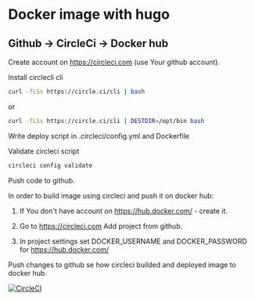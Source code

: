 # Docker image with hugo

## Github -> CircleCi -> Docker hub
Create account on https://circleci.com (use Your github account).

Install circlecli cli 

```bash
curl -fLSs https://circle.ci/cli | bash
```
or

```bash
curl -fLSs https://circle.ci/cli | DESTDIR=/opt/bin bash
``` 

Write deploy script in .circleci/config.yml and Dockerfile

Validate circleci script
```bash
circleci config validate
```

Push code to github.

In order to build image using circleci and push it on docker hub:

1. If You don't have account on https://hub.docker.com/ - create it.

2. Go to https://circleci.com Add project from github.

3. In project settings set DOCKER_USERNAME and DOCKER_PASSWORD for https://hub.docker.com/

Push changes to github se how circleci builded and deployed image to docker hub.


[![CircleCI](https://circleci.com/gh/MirzaAbazovic/programiraj.ba/tree/master.svg?style=svg)](https://circleci.com/gh/MirzaAbazovic/programiraj.ba/tree/master)